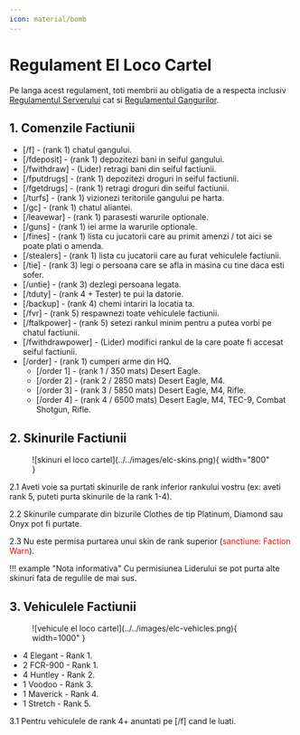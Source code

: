 ```yaml
---
icon: material/bomb
---
```


# Regulament El Loco Cartel

Pe langa acest regulament, toti membrii au obligatia de a respecta inclusiv [Regulamentul Serverului](../..) cat si [Regulamentul Gangurilor](../gang-rules.md).

## 1. Comenzile Factiunii

- <span style="color:var(--pink);">[/f]</span> - (rank 1) chatul gangului.
- <span style="color:var(--pink);">[/fdeposit]</span> - (rank 1) depozitezi bani in seiful gangului.
- <span style="color:var(--pink);">[/fwithdraw]</span> - (Lider) retragi bani din seiful factiunii.
- <span style="color:var(--pink);">[/fputdrugs]</span> - (rank 1) depozitezi droguri in seiful factiunii.
- <span style="color:var(--pink);">[/fgetdrugs]</span> - (rank 1) retragi droguri din seiful factiunii.
- <span style="color:var(--pink);">[/turfs]</span> - (rank 1) vizionezi teritoriile gangului pe harta.
- <span style="color:var(--pink);">[/gc]</span> - (rank 1) chatul aliantei.
- <span style="color:var(--pink);">[/leavewar]</span> - (rank 1) parasesti warurile optionale.
- <span style="color:var(--pink);">[/guns]</span> - (rank 1) iei arme la warurile optionale.
- <span style="color:var(--pink);">[/fines]</span> - (rank 1) lista cu jucatorii care au primit amenzi / tot aici se poate plati o amenda.
- <span style="color:var(--pink);">[/stealers]</span> - (rank 1) lista cu jucatorii care au furat vehiculele factiunii.
- <span style="color:var(--pink);">[/tie]</span> - (rank 3) legi o persoana care se afla in masina cu tine daca esti sofer.
- <span style="color:var(--pink);">[/untie]</span> - (rank 3) dezlegi persoana legata.
- <span style="color:var(--pink);">[/tduty]</span> - (rank 4 + Tester) te pui la datorie.
- <span style="color:var(--pink);">[/backup]</span> - (rank 4) chemi intariri la locatia ta.
- <span style="color:var(--pink);">[/fvr]</span> - (rank 5) respawnezi toate vehiculele factiunii.
- <span style="color:var(--pink);">[/ftalkpower]</span> - (rank 5) setezi rankul minim pentru a putea vorbi pe chatul factiunii.
- <span style="color:var(--pink);">[/fwithdrawpower]</span> - (Lider) modifici rankul de la care poate fi accesat seiful factiunii.
- <span style="color:var(--pink);">[/order]</span> - (rank 1) cumperi arme din HQ.
    - <span style="color:var(--pink);">[/order 1]</span> - (rank 1 / 350 mats) Desert Eagle.
    - <span style="color:var(--pink);">[/order 2]</span> - (rank 2 / 2850 mats) Desert Eagle, M4.
    - <span style="color:var(--pink);">[/order 3]</span> - (rank 3 / 5850 mats) Desert Eagle, M4, Rifle.
    - <span style="color:var(--pink);">[/order 4]</span> - (rank 4 / 6500 mats) Desert Eagle, M4, TEC-9, Combat Shotgun, Rifle.

## 2. Skinurile Factiunii

<figure markdown="span">
    ![skinuri el loco cartel](../../images/elc-skins.png){ width="800" }
</figure>

<span style="color:var(--pink);">2.1</span> Aveti voie sa purtati skinurile de rank inferior rankului vostru (ex: aveti rank 5, puteti purta skinurile de la rank 1-4).

<span style="color:var(--pink);">2.2</span> Skinurile cumparate din bizurile Clothes de tip Platinum, Diamond sau Onyx pot fi purtate.

<span style="color:var(--pink);">2.3</span> Nu este permisa purtarea unui skin de rank superior (<span style="color:red;">sanctiune: Faction Warn</span>).

!!! example "Nota informativa"
    Cu permisiunea Liderului se pot purta alte skinuri fata de regulile de mai sus.

## 3. Vehiculele Factiunii

<figure markdown="span">
    ![vehicule el loco cartel](../../images/elc-vehicles.png){ width=1000" }
</figure>

- 4 Elegant - Rank 1.
- 2 FCR-900 - Rank 1.
- 4 Huntley - Rank 2.
- 1 Voodoo - Rank 3.
- 1 Maverick - Rank 4.
- 1 Stretch - Rank 5.

<span style="color:var(--pink);">3.1</span> Pentru vehiculele de rank 4+ anuntati pe [<span style="color:var(--pink);">/f</span>] cand le luati.
